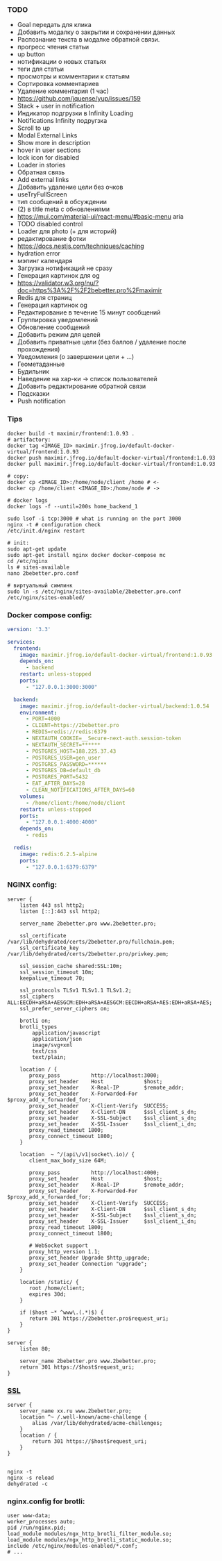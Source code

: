 ### TODO
* Goal передать для клика
* Добавить модалку о закрытии и сохранении данных
* Распознание текста в модалке обратной связи.
* прогресс чтения статьи
* up button
* нотификации о новых статьях
* теги для статьи
* просмотры и комментарии к статьям
* Сортировка комментариев
* Удаление комментария (1 час)
* https://github.com/jquense/yup/issues/159
* Stack + user in notification
* Индикатор подгрузки в Infinity Loading
* Notifications Infinity подругзка
* Scroll to up
* Modal External Links
* Show more in description
* hover in user sections
* lock icon for disabled
* Loader in stories
* Обратная связь
* Add external links
* Добавить удаление цели без очков
* useTryFullScreen
* тип сообщений в обсуждении
* (2) в title meta с обновлениями
* https://mui.com/material-ui/react-menu/#basic-menu aria
* TODO disabled control
* Loader для photo (+ для историй)
* редактирование фотки
* https://docs.nestjs.com/techniques/caching
* hydration error
* мэпинг календаря
* Загрузка нотификаций не сразу
* Генерация картинок для og
* https://validator.w3.org/nu/?doc=https%3A%2F%2F2bebetter.pro%2Fmaximir
* Redis для страниц
* Генерация картинок og
* Редактирование в течение 15 минут сообщений
* Группировка уведомлений
* Обновление сообщений
* Добавить режим для целей
* Добавить приватные цели (без баллов / удаление после прохождения)
* Уведомления (о завершении цели + ...)
* Геометаданные
* Будильник
* Наведение на хар-ки -> список пользователей
* Добавить редактирование обратной связи
* Подсказки
* Push notification

### Tips
```shell
docker build -t maximir/frontend:1.0.93 .
# artifactory:
docker tag <IMAGE_ID> maximir.jfrog.io/default-docker-virtual/frontend:1.0.93
docker push maximir.jfrog.io/default-docker-virtual/frontend:1.0.93
docker pull maximir.jfrog.io/default-docker-virtual/frontend:1.0.93

# copy:
docker cp <IMAGE_ID>:/home/node/client /home # <-
docker cp /home/client <IMAGE_ID>:/home/node # ->

# docker logs
docker logs -f --until=200s home_backend_1 

sudo lsof -i tcp:3000 # what is running on the port 3000
nginx -t # configuration check
/etc/init.d/nginx restart

# init:
sudo apt-get update
sudo apt-get install nginx docker docker-compose mc 
cd /etc/nginx 
ls # sites-available
nano 2bebetter.pro.conf

# виртуальный симлинк
sudo ln -s /etc/nginx/sites-available/2bebetter.pro.conf /etc/nginx/sites-enabled/
```
### Docker compose config:
```yaml
version: '3.3'

services:
  frontend:
    image: maximir.jfrog.io/default-docker-virtual/frontend:1.0.93
    depends_on:
      - backend
    restart: unless-stopped
    ports:
      - "127.0.0.1:3000:3000"

  backend:
    image: maximir.jfrog.io/default-docker-virtual/backend:1.0.54
    environment:
      - PORT=4000
      - CLIENT=https://2bebetter.pro
      - REDIS=redis://redis:6379
      - NEXTAUTH_COOKIE=__Secure-next-auth.session-token
      - NEXTAUTH_SECRET=******
      - POSTGRES_HOST=188.225.37.43
      - POSTGRES_USER=gen_user
      - POSTGRES_PASSWORD=******
      - POSTGRES_DB=default_db
      - POSTGRES_PORT=5432
      - EAT_AFTER_DAYS=28
      - CLEAN_NOTIFICATIONS_AFTER_DAYS=60
    volumes:
      - /home/client:/home/node/client
    restart: unless-stopped
    ports:
      - "127.0.0.1:4000:4000"
    depends_on:
      - redis

  redis:
    image: redis:6.2.5-alpine
    ports:
      - "127.0.0.1:6379:6379"
```
### NGINX config:
```shell
server {
    listen 443 ssl http2;
    listen [::]:443 ssl http2;

    server_name 2bebetter.pro www.2bebetter.pro;

    ssl_certificate /var/lib/dehydrated/certs/2bebetter.pro/fullchain.pem;
    ssl_certificate_key /var/lib/dehydrated/certs/2bebetter.pro/privkey.pem;

    ssl_session_cache shared:SSL:10m;
    ssl_session_timeout 10m;
    keepalive_timeout 70;

    ssl_protocols TLSv1 TLSv1.1 TLSv1.2;
    ssl_ciphers ALL:EECDH+aRSA+AESGCM:EDH+aRSA+AESGCM:EECDH+aRSA+AES:EDH+aRSA+AES;
    ssl_prefer_server_ciphers on;

    brotli on;
    brotli_types
        application/javascript
        application/json
        image/svg+xml
        text/css
        text/plain;

    location / {
       proxy_pass          http://localhost:3000;
       proxy_set_header    Host             $host;
       proxy_set_header    X-Real-IP        $remote_addr;
       proxy_set_header    X-Forwarded-For  $proxy_add_x_forwarded_for;
       proxy_set_header    X-Client-Verify  SUCCESS;
       proxy_set_header    X-Client-DN      $ssl_client_s_dn;
       proxy_set_header    X-SSL-Subject    $ssl_client_s_dn;
       proxy_set_header    X-SSL-Issuer     $ssl_client_i_dn;
       proxy_read_timeout 1800;
       proxy_connect_timeout 1800;
    }

    location  ~ ^/(api\/v1|socket\.io)/ {
       client_max_body_size 64M;

       proxy_pass          http://localhost:4000;
       proxy_set_header    Host             $host;
       proxy_set_header    X-Real-IP        $remote_addr;
       proxy_set_header    X-Forwarded-For  $proxy_add_x_forwarded_for;
       proxy_set_header    X-Client-Verify  SUCCESS;
       proxy_set_header    X-Client-DN      $ssl_client_s_dn;
       proxy_set_header    X-SSL-Subject    $ssl_client_s_dn;
       proxy_set_header    X-SSL-Issuer     $ssl_client_i_dn;
       proxy_read_timeout 1800;
       proxy_connect_timeout 1800;

       # WebSocket support
       proxy_http_version 1.1;
       proxy_set_header Upgrade $http_upgrade;
       proxy_set_header Connection "upgrade";
    }

    location /static/ {
       root /home/client;
       expires 30d;
    }

    if ($host ~* ^www\.(.*)$) {
       return 301 https://2bebetter.pro$request_uri;
    }
}

server {
    listen 80;

    server_name 2bebetter.pro www.2bebetter.pro;
    return 301 https://$host$request_uri;
}
```

### [SSL](https://cdnnow.ru/blog/dehydrated/)

```shell
server {
    server_name xx.ru www.2bebetter.pro;
    location ^~ /.well-known/acme-challenge {
        alias /var/lib/dehydrated/acme-challenges;
    }
    location / {
        return 301 https://$host$request_uri;
    }
}


nginx -t
nginx -s reload
dehydrated -c
```

### nginx.config for brotli:
```shell
user www-data;
worker_processes auto;
pid /run/nginx.pid;
load_module modules/ngx_http_brotli_filter_module.so;
load_module modules/ngx_http_brotli_static_module.so;
include /etc/nginx/modules-enabled/*.conf;
# ...
```
